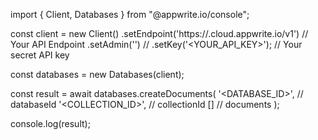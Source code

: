 import { Client, Databases } from "@appwrite.io/console";

const client = new Client()
    .setEndpoint('https://<REGION>.cloud.appwrite.io/v1') // Your API Endpoint
    .setAdmin('') // 
    .setKey('<YOUR_API_KEY>'); // Your secret API key

const databases = new Databases(client);

const result = await databases.createDocuments(
    '<DATABASE_ID>', // databaseId
    '<COLLECTION_ID>', // collectionId
    [] // documents
);

console.log(result);
